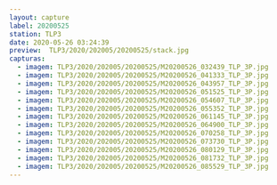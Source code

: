 ```yaml
---
layout: capture
label: 20200525
station: TLP3
date: 2020-05-26 03:24:39
preview:  TLP3/2020/202005/20200525/stack.jpg
capturas:
  - imagem: TLP3/2020/202005/20200525/M20200526_032439_TLP_3P.jpg
  - imagem: TLP3/2020/202005/20200525/M20200526_041333_TLP_3P.jpg
  - imagem: TLP3/2020/202005/20200525/M20200526_043957_TLP_3P.jpg
  - imagem: TLP3/2020/202005/20200525/M20200526_051525_TLP_3P.jpg
  - imagem: TLP3/2020/202005/20200525/M20200526_054607_TLP_3P.jpg
  - imagem: TLP3/2020/202005/20200525/M20200526_055352_TLP_3P.jpg
  - imagem: TLP3/2020/202005/20200525/M20200526_061145_TLP_3P.jpg
  - imagem: TLP3/2020/202005/20200525/M20200526_064900_TLP_3P.jpg
  - imagem: TLP3/2020/202005/20200525/M20200526_070258_TLP_3P.jpg
  - imagem: TLP3/2020/202005/20200525/M20200526_073730_TLP_3P.jpg
  - imagem: TLP3/2020/202005/20200525/M20200526_080129_TLP_3P.jpg
  - imagem: TLP3/2020/202005/20200525/M20200526_081732_TLP_3P.jpg
  - imagem: TLP3/2020/202005/20200525/M20200526_085529_TLP_3P.jpg
---
```

